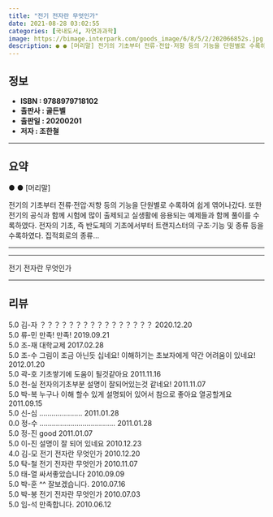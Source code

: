 ```yaml
---
title: "전기 전자란 무엇인가"
date: 2021-08-28 03:02:55
categories: [국내도서, 자연과과학]
image: https://bimage.interpark.com/goods_image/6/8/5/2/202066852s.jpg
description: ● ● [머리말] 전기의 기초부터 전류·전압·저항 등의 기능을 단원별로 수록하여 쉽게 엮어나갔다. 또한 전기의 공식과 함께 시험에 많이 출제되고 실생활에 응용되는 예제들과 함께 풀이를 수록하였다. 전자의 기초, 즉 반도체의 기초에서부터 트랜지스터의 구조·기능 및 종류 등을 수록하였
---
```


## **정보**

- **ISBN : 9788979718102**
- **출판사 : 골든벨**
- **출판일 : 20200201**
- **저자 : 조한철**

------



## **요약**

●  ●  [머리말]

전기의 기초부터 전류·전압·저항 등의 기능을 단원별로 수록하여 쉽게 엮어나갔다. 또한 전기의 공식과 함께 시험에 많이 출제되고 실생활에 응용되는 예제들과 함께 풀이를 수록하였다. 전자의 기초, 즉 반도체의 기초에서부터 트랜지스터의 구조·기능 및 종류 등을 수록하였다. 집적회로의 종류... 

------



------


전기 전자란 무엇인가 

------


## **리뷰** 

5.0 김-자 ？？？？？？？？？？？？？？？？ 2020.12.20 <br/>5.0 류-민 만족! 만족! 2019.09.21 <br/>5.0 조-재 대학교제 2017.02.28 <br/>5.0 조-수 그림이 조금 아닌듯 십네요! 이해하기는 초보자에게 약간 어려움이 있네요! 2012.01.20 <br/>5.0 곽-호 기초쌓기에 도움이 될것같아요 2011.11.16 <br/>5.0 천-실  전자의기초부분 설명이 잘되어있는것 같네요! 2011.11.07 <br/>5.0 박-복 누구나 이해 할수 있게 설명되어 있어서 참으로 좋아요 열공할게요 2011.09.15 <br/>5.0 신-심 ..................... 2011.01.28 <br/>0.0 정-수 ..................................... 2011.01.28 <br/>5.0 정-진 good 2011.01.07 <br/>5.0 이-진 설명이 잘 되어 있네요 2010.12.23 <br/>4.0 김-모 전기 전자란 무엇인가  2010.12.20 <br/>5.0 탁-철  전기 전자란 무엇인가  2010.11.07 <br/>5.0 태-열 싸서좋았습니다 2010.09.09 <br/>5.0 박-훈 ^^ 잘보겠습니다. 2010.07.16 <br/>5.0 박-봉 전기 전자란 무엇인가 2010.07.03 <br/>5.0 임-석 만족합니다. 2010.06.12 <br/>